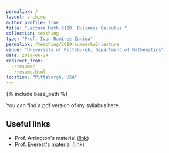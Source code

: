 ```yaml
---
permalink: /
layout: archive
author_profile: true
title: "Lecture Math 0120. Business Calculus."
collection: teaching
type: "Prof. Ivan Ramirez Zuniga"
permalink: /teaching/2019-summer6w2-lecture
venue: "University of Pittsburgh, Department of Mathematics"
date: 2019-06-24
redirect_from:
  -/resume/
  -/resume.html
location: "Pittsburgh, USA"
---
```



{% include base_path %}

You can find a pdf version of my syllabus here.


## Useful links
* Prof. Arrington's material ([link](http://www.math.pitt.edu/~earr/Math-1020/Math0120Base.html))
* Prof. Everest's material ([link](http://www.math.pitt.edu/~evt3/0120/))
